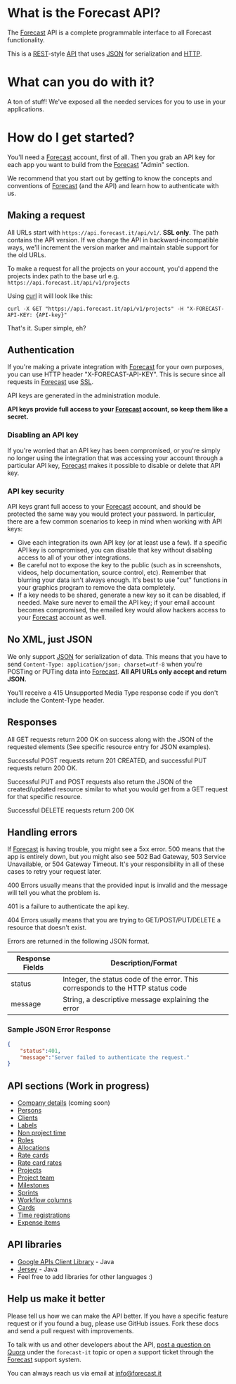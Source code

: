# What is the Forecast API?

The [Forecast](https://www.forecast.it) API is a complete programmable interface to all Forecast functionality.

This is a [REST](http://en.wikipedia.org/wiki/Representational_state_transfer)-style [API](http://en.wikipedia.org/wiki/Application_programming_interface) that uses [JSON](http://json.org/) for serialization and [HTTP](http://en.wikipedia.org/wiki/Hypertext_Transfer_Protocol).

# What can you do with it?

A ton of stuff! We've exposed all the needed services for you to use in your applications. 

# How do I get started?

You'll need a [Forecast](https://www.forecast.it) account, first of all. Then you grab an API key for each app you want to build from the [Forecast](https://www.forecast.it) "Admin" section.

We recommend that you start out by getting to know the concepts and conventions of [Forecast](https://www.forecast.it) (and the API) and learn how to authenticate with us.

## Making a request

All URLs start with `https://api.forecast.it/api/v1/`. **SSL only**. The path contains the API version. If we change the API in backward-incompatible ways, we'll increment the version marker and maintain stable support for the old URLs.

To make a request for all the projects on your account, you'd append the projects index path to the base url e.g. `https://api.forecast.it/api/v1/projects`

Using [curl](http://curl.haxx.se/) it will look like this:

```shell
curl -X GET "https://api.forecast.it/api/v1/projects" -H "X-FORECAST-API-KEY: {API-key}"
```

That's it. Super simple, eh?

## Authentication

If you're making a private integration with [Forecast](https://www.forecast.it) for your own purposes, you can use HTTP header "X-FORECAST-API-KEY". This is secure since all requests in [Forecast](https://www.forecast.it) use [SSL](http://en.wikipedia.org/wiki/Transport_Layer_Security).

API keys are generated in the administration module.

**API keys provide full access to your [Forecast](https://www.forecast.it) account, so keep them like a secret.**

### Disabling an API key

If you're worried that an API key has been compromised, or you're simply no longer using the integration that was accessing your account through a particular API key, [Forecast](https://www.forecast.it) makes it possible to disable or delete that API key.

### API key security

API keys grant full access to your [Forecast](https://www.forecast.it) account, and should be protected the same way you would protect your password. In particular, there are a few common scenarios to keep in mind when working with API keys:
* Give each integration its own API key (or at least use a few). If a specific API key is compromised, you can disable that key without disabling access to all of your other integrations.
* Be careful not to expose the key to the public (such as in screenshots, videos, help documentation, source control, etc). Remember that blurring your data isn't always enough. It's best to use "cut" functions in your graphics program to remove the data completely.
* If a key needs to be shared, generate a new key so it can be disabled, if needed. Make sure never to email the API key; if your email account becomes compromised, the emailed key would allow hackers access to your [Forecast](https://www.forecast.it) account as well.

## No XML, just JSON

We only support [JSON](http://json.org/) for serialization of data. This means that you have to send `Content-Type: application/json; charset=utf-8` when you're POSTing or PUTing data into [Forecast](https://www.forecast.it). **All API URLs only accept and return JSON.**

You'll receive a 415 Unsupported Media Type response code if you don't include the Content-Type header.

## Responses

All GET requests return 200 OK on success along with the JSON of the requested elements (See specific resource entry for JSON examples).

Successful POST requests return 201 CREATED, and successful PUT requests return 200 OK. 

Successful PUT and POST requests also return the JSON of the created/updated resource similar to what you would get from a GET request for that specific resource.

Successful DELETE requests return 200 OK

## Handling errors

If [Forecast](https://www.forecast.it) is having trouble, you might see a 5xx error. 500 means that the app is entirely down, but you might also see 502 Bad Gateway, 503 Service Unavailable, or 504 Gateway Timeout. It's your responsibility in all of these cases to retry your request later.

400 Errors usually means that the provided input is invalid and the message will tell you what the problem is.

401 is a failure to authenticate the api key.

404 Errors usually means that you are trying to GET/POST/PUT/DELETE a resource that doesn't exist.

Errors are returned in the following JSON format.

|Response Fields | Description/Format|
|------------ | -------------|
|status | Integer, the status code of the error. This corresponds to the HTTP status code|
|message | String, a descriptive message explaining the error|

### Sample JSON Error Response
```json
{
    "status":401,
    "message":"Server failed to authenticate the request."
}
```

## API sections (Work in progress)

* [Company details](sections/company.md#company) (coming soon)
* [Persons](sections/persons.md#persons)
* [Clients](sections/clients.md#clients)
* [Labels](sections/labels.md#labels)
* [Non project time](sections/non_project_time.md#non-project-time)
* [Roles](sections/roles.md#roles)
* [Allocations](sections/allocations.md#allocations)
* [Rate cards](sections/rate_cards.md#rate-cards)
* [Rate card rates](sections/rate_card_rates.md#rate-card-rates)
* [Projects](sections/projects.md#projects)
* [Project team](sections/project_team.md#project-team)
* [Milestones](sections/milestones.md#milestones)
* [Sprints](sections/sprints.md#sprints)
* [Workflow columns](sections/workflow_columns.md#workflow-columns)
* [Cards](sections/cards.md#cards)
* [Time registrations](sections/time_registrations.md#time-registrations)
* [Expense items](sections/expense_items.md#expense-items)

## API libraries

* [Google APIs Client Library](https://code.google.com/p/google-api-java-client/) - Java
* [Jersey](https://jersey.java.net/) - Java
* Feel free to add libraries for other languages :) 

## Help us make it better

Please tell us how we can make the API better. If you have a specific feature request or if you found a bug, please use GitHub issues. Fork these docs and send a pull request with improvements.

To talk with us and other developers about the API, [post a question on Quora](http://www.quora.com/Forecast-it) under the `forecast-it` topic or open a support ticket through the [Forecast](https://www.forecast.it) support system.

You can always reach us via email at info@forecast.it
